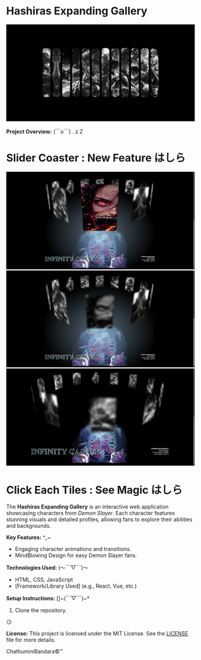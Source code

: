 # Hashiras Expanding Gallery

![Hashiras Expanding Gallery](previewImgs/Preview.png)


**Project Overview:**  (￣o￣) . z Z

# Slider Coaster : New Feature はしら
![Hashira Slider 1](previewImgs/preview2.png)
![Hashira Slider 1](previewImgs/preview3.png)
![Hashira Slider 1](previewImgs/preview4.png)


# Click Each Tiles : See Magic はしら

The **Hashiras Expanding Gallery** is an interactive web application showcasing characters from *Demon Slayer*. Each character features stunning visuals and detailed profiles, allowing fans to explore their abilities and backgrounds.

**Key Features:**  ^_~
- Engaging character animations and transitions.
- MindBlowing Design for easy Demon Slayer fans.

**Technologies Used:**   (～￣▽￣)～
- HTML, CSS, JavaScript
- [Framework/Library Used] (e.g., React, Vue, etc.)

**Setup Instructions:**    []~(￣▽￣)~*
1. Clone the repository.
 
😏

**License:**
This project is licensed under the MIT License. See the [LICENSE](Licence.txt) file for more details.

ChathuminiBandara©™
